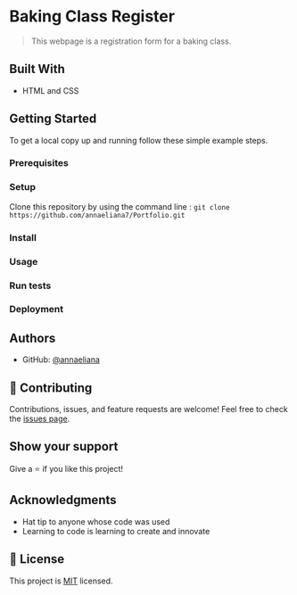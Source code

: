 # Baking Class Register
> This webpage is a registration form for a baking class.
## Built With
- HTML and CSS

## Getting Started

To get a local copy up and running follow these simple example steps.
### Prerequisites
### Setup
Clone this repository by using the command line :
`git clone https://github.com/annaeliana7/Portfolio.git`
### Install
### Usage
### Run tests
### Deployment
## Authors

- GitHub: [@annaeliana](https://github.com/annaeliana7)

## :handshake: Contributing
Contributions, issues, and feature requests are welcome!
Feel free to check the [issues page](../../issues/).
## Show your support
Give a :star:️ if you like this project!
## Acknowledgments
- Hat tip to anyone whose code was used
- Learning to code is learning to create and innovate
## :memo: License
This project is [MIT](./LICENSE) licensed.


